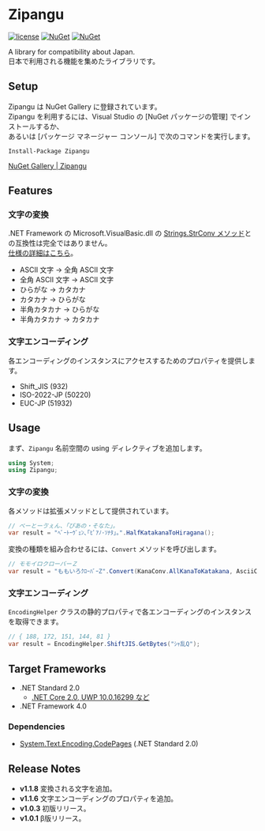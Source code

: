 # Zipangu
[![license](https://img.shields.io/github/license/sakapon/Zipangu.svg)](LICENSE)
[![NuGet](https://img.shields.io/nuget/v/Zipangu.svg)](https://www.nuget.org/packages/Zipangu/)
[![NuGet](https://img.shields.io/nuget/dt/Zipangu.svg)](https://www.nuget.org/packages/Zipangu/)

A library for compatibility about Japan.  
日本で利用される機能を集めたライブラリです。

## Setup
Zipangu は NuGet Gallery に登録されています。  
Zipangu を利用するには、Visual Studio の [NuGet パッケージの管理] でインストールするか、  
あるいは [パッケージ マネージャー コンソール] で次のコマンドを実行します。

```
Install-Package Zipangu
```

[NuGet Gallery | Zipangu](https://www.nuget.org/packages/Zipangu/)

## Features
### 文字の変換
.NET Framework の Microsoft.VisualBasic.dll の [Strings.StrConv メソッド](https://docs.microsoft.com/dotnet/api/microsoft.visualbasic.strings.strconv)との互換性は完全ではありません。  
[仕様の詳細はこちら](docs/Char-Conversion)。
- ASCII 文字 → 全角 ASCII 文字
- 全角 ASCII 文字 → ASCII 文字
- ひらがな → カタカナ
- カタカナ → ひらがな
- 半角カタカナ → ひらがな
- 半角カタカナ → カタカナ

### 文字エンコーディング
各エンコーディングのインスタンスにアクセスするためのプロパティを提供します。
- Shift_JIS (932)
- ISO-2022-JP (50220)
- EUC-JP (51932)

## Usage
まず、`Zipangu` 名前空間の using ディレクティブを追加します。
```c#
using System;
using Zipangu;
```

### 文字の変換
各メソッドは拡張メソッドとして提供されています。
```c#
// べーとーゔぇん、「ぴあの・そなた」。
var result = "ﾍﾞｰﾄｰｳﾞｪﾝ､｢ﾋﾟｱﾉ･ｿﾅﾀ｣｡".HalfKatakanaToHiragana();
```

変換の種類を組み合わせるには、`Convert` メソッドを呼び出します。
```c#
// モモイロクローバーＺ
var result = "ももいろｸﾛｰﾊﾞｰZ".Convert(KanaConv.AllKanaToKatakana, AsciiConv.ToWide);
```

### 文字エンコーディング
`EncodingHelper` クラスの静的プロパティで各エンコーディングのインスタンスを取得できます。
```c#
// { 188, 172, 151, 144, 81 }
var result = EncodingHelper.ShiftJIS.GetBytes("ｼｬ乱Q");
```

## Target Frameworks
- .NET Standard 2.0
  - [.NET Core 2.0, UWP 10.0.16299 など](https://docs.microsoft.com/ja-jp/dotnet/standard/net-standard)
- .NET Framework 4.0

### Dependencies
- [System.Text.Encoding.CodePages](https://www.nuget.org/packages/System.Text.Encoding.CodePages/) (.NET Standard 2.0)

## Release Notes
- **v1.1.8** 変換される文字を追加。
- **v1.1.6** 文字エンコーディングのプロパティを追加。
- **v1.0.3** 初版リリース。
- **v1.0.1** β版リリース。
